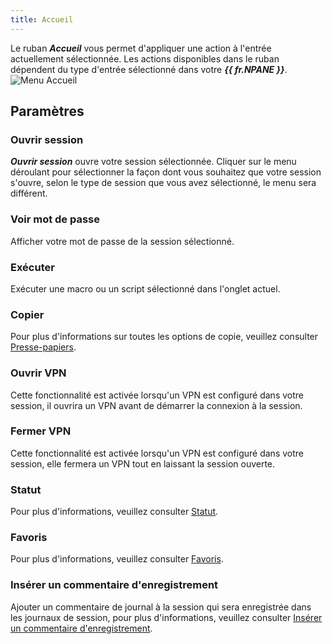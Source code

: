 ```yaml
---
title: Accueil
---
```

Le ruban ***Accueil*** vous permet d'appliquer une action à l'entrée actuellement sélectionnée. Les actions disponibles dans le ruban dépendent du type d'entrée sélectionné dans votre ***{{ fr.NPANE }}***.  
![Menu Accueil](https://webdevolutions.azureedge.net/docs/fr/rdm/mac/clip4041.png) 

## Paramètres 

### Ouvrir session 

***Ouvrir session*** ouvre votre session sélectionnée. Cliquer sur le menu déroulant pour sélectionner la façon dont vous souhaitez que votre session s'ouvre, selon le type de session que vous avez sélectionné, le menu sera différent. 

### Voir mot de passe 

Afficher votre mot de passe de la session sélectionné. 

### Exécuter 

Exécuter une macro ou un script sélectionné dans l'onglet actuel. 

### Copier 

Pour plus d'informations sur toutes les options de copie, veuillez consulter [Presse-papiers](/fr/rdm/mac/commands/home/clipboard/). 

### Ouvrir VPN 

Cette fonctionnalité est activée lorsqu'un VPN est configuré dans votre session, il ouvrira un VPN avant de démarrer la connexion à la session. 

### Fermer VPN 

Cette fonctionnalité est activée lorsqu'un VPN est configuré dans votre session, elle fermera un VPN tout en laissant la session ouverte. 

### Statut 

Pour plus d'informations, veuillez consulter [Statut](/fr/rdm/mac/commands/home/status/). 

### Favoris 

Pour plus d'informations, veuillez consulter [Favoris](/fr/rdm/mac/commands/home/favorite/). 

### Insérer un commentaire d'enregistrement 

Ajouter un commentaire de journal à la session qui sera enregistrée dans les journaux de session, pour plus d'informations, veuillez consulter [Insérer un commentaire d'enregistrement](/fr/rdm/mac/commands/home/insert-log-comment/). 


